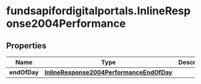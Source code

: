 # fundsapifordigitalportals.InlineResponse2004Performance

## Properties

Name | Type | Description | Notes
------------ | ------------- | ------------- | -------------
**endOfDay** | [**InlineResponse2004PerformanceEndOfDay**](InlineResponse2004PerformanceEndOfDay.md) |  | [optional] 


